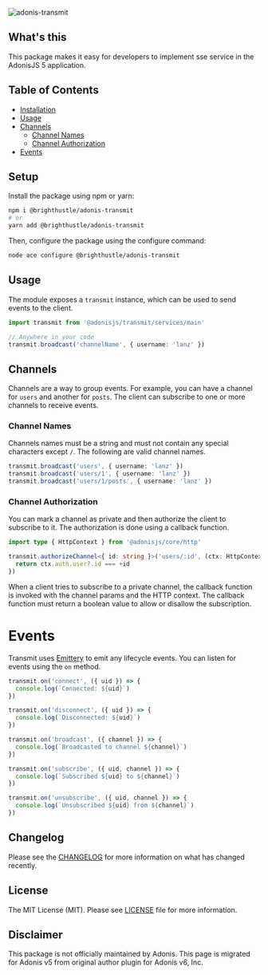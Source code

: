 ![adonis-transmit](https://socialify.git.ci/Bright-Hustle/adonis-transmit?language=1&logo=https%3A%2F%2Fbrighthustle.in%2Fassets%2Fimages%2Fmisc%2Ffront_banner.png&name=1&owner=1&stargazers=1&theme=Light)

## What's this

This package makes it easy for developers to implement sse service in the AdonisJS 5 application.

## Table of Contents

- [Installation](#installation)
- [Usage](#usage)
- [Channels](#channels)
  - [Channel Names](#channel-names)
  - [Channel Authorization](#channel-authorization)
- [Events](#events)


## Setup

Install the package using npm or yarn:

```bash
npm i @brighthustle/adonis-transmit
# or
yarn add @brighthustle/adonis-transmit
```

Then, configure the package using the configure command:

```bash
node ace configure @brighthustle/adonis-transmit
```

## Usage

The module exposes a `transmit` instance, which can be used to send events to the client.

```ts
import transmit from '@adonisjs/transmit/services/main'

// Anywhere in your code
transmit.broadcast('channelName', { username: 'lanz' })
```

## Channels

Channels are a way to group events. For example, you can have a channel for `users` and another for `posts`. The client can subscribe to one or more channels to receive events.

### Channel Names

Channels names must be a string and must not contain any special characters except `/`. The following are valid channel names.

```ts
transmit.broadcast('users', { username: 'lanz' })
transmit.broadcast('users/1', { username: 'lanz' })
transmit.broadcast('users/1/posts', { username: 'lanz' })
```

### Channel Authorization

You can mark a channel as private and then authorize the client to subscribe to it. The authorization is done using a callback function.

```ts
import type { HttpContext } from '@adonisjs/core/http'

transmit.authorizeChannel<{ id: string }>('users/:id', (ctx: HttpContext, { id }) => {
  return ctx.auth.user?.id === +id
})
```

When a client tries to subscribe to a private channel, the callback function is invoked with the channel params and the HTTP context. The callback function must return a boolean value to allow or disallow the subscription.

# Events

Transmit uses [Emittery](https://github.com/sindresorhus/emittery) to emit any lifecycle events. You can listen for events using the `on` method.

```ts
transmit.on('connect', ({ uid }) => {
  console.log(`Connected: ${uid}`)
})

transmit.on('disconnect', ({ uid }) => {
  console.log(`Disconnected: ${uid}`)
})

transmit.on('broadcast', ({ channel }) => {
  console.log(`Broadcasted to channel ${channel}`)
})

transmit.on('subscribe', ({ uid, channel }) => {
  console.log(`Subscribed ${uid} to ${channel}`)
})

transmit.on('unsubscribe', ({ uid, channel }) => {
  console.log(`Unsubscribed ${uid} from ${channel}`)
})
```

## Changelog

Please see the [CHANGELOG](./CHANGELOG.md) for more information on what has changed recently.

## License

The MIT License (MIT). Please see [LICENSE](./LICENSE.md) file for more information.

## Disclaimer

This package is not officially maintained by Adonis. This page is migrated for Adonis v5 from original author plugin for Adonis v6, Inc.
